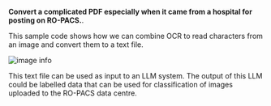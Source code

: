 **Convert a complicated PDF especially when it came from a hospital for posting on RO-PACS.**.

This sample code shows how we can combine OCR to read characters from an image and convert them to a text file.

![image info](https://minio-z1zgcp.chbk.run/tebax/RAJAEE/ROPACS_IMAGES/11.png)

This text file can be used as input to an LLM system. The output of this LLM could be labelled data that can be used for classification of images uploaded to the RO-PACS data centre.
